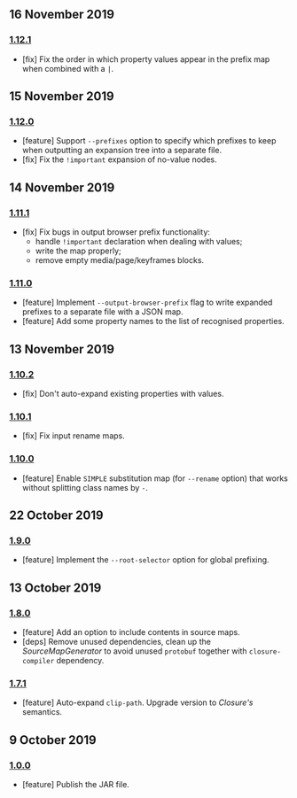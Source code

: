 ## 16 November 2019

### [1.12.1](https://github.com/artdecocode/closure-stylesheets-java/compare/v1.12.0...v1.12.1)

- [fix] Fix the order in which property values appear in the prefix map when combined with a `|`.

## 15 November 2019

### [1.12.0](https://github.com/artdecocode/closure-stylesheets-java/compare/v1.11.1...v1.12.0)

- [feature] Support `--prefixes` option to specify which prefixes to keep when outputting an expansion tree into a separate file.
- [fix] Fix the `!important` expansion of no-value nodes.

## 14 November 2019

### [1.11.1](https://github.com/artdecocode/closure-stylesheets-java/compare/v1.11.0...v1.11.1)

- [fix] Fix bugs in output browser prefix functionality:
  * handle `!important` declaration when dealing with values;
  * write the map properly;
  * remove empty media/page/keyframes blocks.

### [1.11.0](https://github.com/artdecocode/closure-stylesheets-java/compare/v1.10.2...v1.11.0)

- [feature] Implement `--output-browser-prefix` flag to write expanded prefixes to a separate file with a JSON map.
- [feature] Add some property names to the list of recognised properties.

## 13 November 2019

### [1.10.2](https://github.com/artdecocode/closure-stylesheets-java/compare/v1.10.1...v1.10.2)

- [fix] Don't auto-expand existing properties with values.

### [1.10.1](https://github.com/artdecocode/closure-stylesheets-java/compare/v1.10.0...v1.10.1)

- [fix] Fix input rename maps.

### [1.10.0](https://github.com/artdecocode/closure-stylesheets-java/compare/v1.9.0...v1.10.0)

- [feature] Enable `SIMPLE` substitution map (for `--rename` option) that works without splitting class names by `-`.

## 22 October 2019

### [1.9.0](https://github.com/artdecocode/closure-stylesheets-java/compare/v1.8.0...v1.9.0)

- [feature] Implement the `--root-selector` option for global prefixing.

## 13 October 2019

### [1.8.0](https://github.com/artdecocode/closure-stylesheets-java/compare/v1.7.1...v1.8.0)

- [feature] Add an option to include contents in source maps.
- [deps] Remove unused dependencies, clean up the _SourceMapGenerator_ to avoid unused `protobuf` together with `closure-compiler` dependency.

### [1.7.1](https://github.com/artdecocode/closure-stylesheets-java/compare/v1.0.0...v1.7.1)

- [feature] Auto-expand `clip-path`. Upgrade version to _Closure's_ semantics.

## 9 October 2019

### [1.0.0](https://github.com/artdecocode/closure-stylesheets-java/compare/v0.0.0...v1.0.0)

- [feature] Publish the JAR file.
